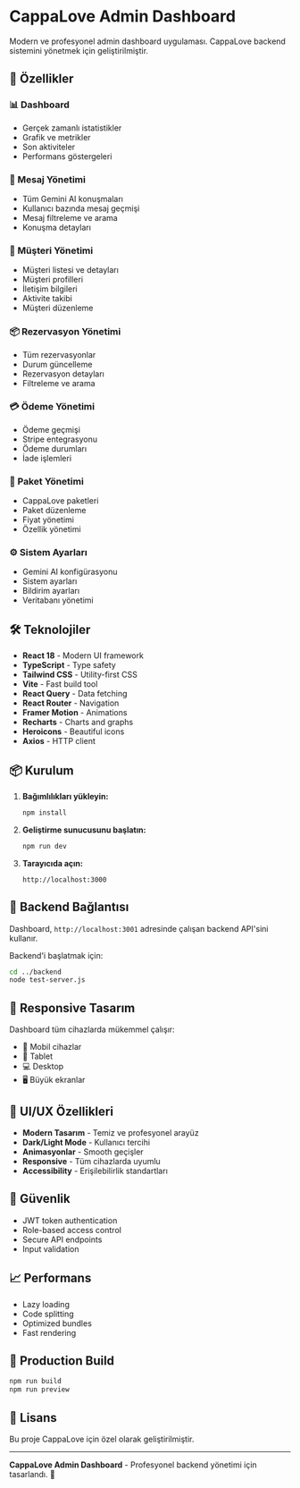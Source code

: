 # CappaLove Admin Dashboard

Modern ve profesyonel admin dashboard uygulaması. CappaLove backend sistemini yönetmek için geliştirilmiştir.

## 🚀 Özellikler

### 📊 Dashboard
- Gerçek zamanlı istatistikler
- Grafik ve metrikler
- Son aktiviteler
- Performans göstergeleri

### 💬 Mesaj Yönetimi
- Tüm Gemini AI konuşmaları
- Kullanıcı bazında mesaj geçmişi
- Mesaj filtreleme ve arama
- Konuşma detayları

### 👥 Müşteri Yönetimi
- Müşteri listesi ve detayları
- Müşteri profilleri
- İletişim bilgileri
- Aktivite takibi
- Müşteri düzenleme

### 📦 Rezervasyon Yönetimi
- Tüm rezervasyonlar
- Durum güncelleme
- Rezervasyon detayları
- Filtreleme ve arama

### 💳 Ödeme Yönetimi
- Ödeme geçmişi
- Stripe entegrasyonu
- Ödeme durumları
- İade işlemleri

### 🎁 Paket Yönetimi
- CappaLove paketleri
- Paket düzenleme
- Fiyat yönetimi
- Özellik yönetimi

### ⚙️ Sistem Ayarları
- Gemini AI konfigürasyonu
- Sistem ayarları
- Bildirim ayarları
- Veritabanı yönetimi

## 🛠️ Teknolojiler

- **React 18** - Modern UI framework
- **TypeScript** - Type safety
- **Tailwind CSS** - Utility-first CSS
- **Vite** - Fast build tool
- **React Query** - Data fetching
- **React Router** - Navigation
- **Framer Motion** - Animations
- **Recharts** - Charts and graphs
- **Heroicons** - Beautiful icons
- **Axios** - HTTP client

## 📦 Kurulum

1. **Bağımlılıkları yükleyin:**
   ```bash
   npm install
   ```

2. **Geliştirme sunucusunu başlatın:**
   ```bash
   npm run dev
   ```

3. **Tarayıcıda açın:**
   ```
   http://localhost:3000
   ```

## 🔧 Backend Bağlantısı

Dashboard, `http://localhost:3001` adresinde çalışan backend API'sini kullanır.

Backend'i başlatmak için:
```bash
cd ../backend
node test-server.js
```

## 📱 Responsive Tasarım

Dashboard tüm cihazlarda mükemmel çalışır:
- 📱 Mobil cihazlar
- 📱 Tablet
- 💻 Desktop
- 🖥️ Büyük ekranlar

## 🎨 UI/UX Özellikleri

- **Modern Tasarım** - Temiz ve profesyonel arayüz
- **Dark/Light Mode** - Kullanıcı tercihi
- **Animasyonlar** - Smooth geçişler
- **Responsive** - Tüm cihazlarda uyumlu
- **Accessibility** - Erişilebilirlik standartları

## 🔐 Güvenlik

- JWT token authentication
- Role-based access control
- Secure API endpoints
- Input validation

## 📈 Performans

- Lazy loading
- Code splitting
- Optimized bundles
- Fast rendering

## 🚀 Production Build

```bash
npm run build
npm run preview
```

## 📝 Lisans

Bu proje CappaLove için özel olarak geliştirilmiştir.

---

**CappaLove Admin Dashboard** - Profesyonel backend yönetimi için tasarlandı. 💖 